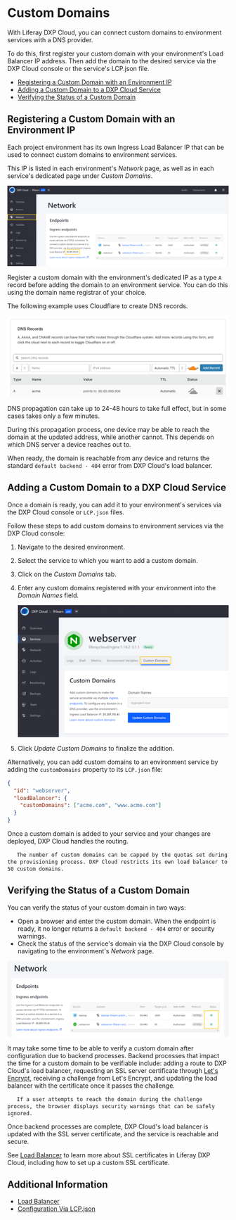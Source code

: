 # Custom Domains

With Liferay DXP Cloud, you can connect custom domains to environment services with a DNS provider.

To do this, first register your custom domain with your environment's Load Balancer IP address. Then add the domain to the desired service via the DXP Cloud console or the service's LCP.json file.

* [Registering a Custom Domain with an Environment IP](#registering-a-custom-domain-with-an-environment-ip)
* [Adding a Custom Domain to a DXP Cloud Service](#adding-a-custom-domain-to-a-dxp-cloud-service)
* [Verifying the Status of a Custom Domain](#verifying-the-status-of-a-custom-domain)

## Registering a Custom Domain with an Environment IP

Each project environment has its own Ingress Load Balancer IP that can be used to connect custom domains to environment services.

This IP is listed in each environment's *Network* page, as well as in each service's dedicated page under *Custom Domains*.

![Figure 1: You can find the environment's Ingress Load Balancer IP in the environment's Network page.](./custom-domains/images/01.png)

Register a custom domain with the environment's dedicated IP as a type `A` record before adding the domain to an environment service. You can do this using the domain name registrar of your choice.

The following example uses Cloudflare to create DNS records.

![Figure 2: This example uses Cloudflare as a domain name registrar to create DNS records.](./custom-domains/images/02.png)

DNS propagation can take up to 24-48 hours to take full effect, but in some cases takes only a few minutes.

During this propagation process, one device may be able to reach the domain at the updated address, while another cannot. This depends on which DNS server a device reaches out to.

When ready, the domain is reachable from any device and returns the standard `default backend - 404` error from DXP Cloud's load balancer.

## Adding a Custom Domain to a DXP Cloud Service

Once a domain is ready, you can add it to your environment's services via the DXP Cloud console or `LCP.json` files.

Follow these steps to add custom domains to environment services via the DXP Cloud console:

1. Navigate to the desired environment.

1. Select the service to which you want to add a custom domain.

1. Click on the *Custom Domains* tab.

1. Enter any custom domains registered with your environment into the *Domain Names* field.

    ![Figure 3: Use the service's Custom Domains tab to add the domains.](./custom-domains/images/03.png)

1. Click *Update Custom Domains* to finalize the addition.

Alternatively, you can add custom domains to an environment service by adding the `customDomains` property to its `LCP.json` file:

```json
{
  "id": "webserver",
  "loadBalancer": {
    "customDomains": ["acme.com", "www.acme.com"]
  }
}
```

Once a custom domain is added to your service and your changes are deployed, DXP Cloud handles the routing.

```note::
   The number of custom domains can be capped by the quotas set during the provisioning process. DXP Cloud restricts its own load balancer to 50 custom domains.
```

## Verifying the Status of a Custom Domain

You can verify the status of your custom domain in two ways:

* Open a browser and enter the custom domain. When the endpoint is ready, it no longer returns a `default backend - 404` error or security warnings.
* Check the status of the service's domain via the DXP Cloud console by navigating to the environment's *Network* page.

![Figure 4: View all your endpoints and custom domains on the Network page.](./custom-domains/images/04.png)

It may take some time to be able to verify a custom domain after configuration due to backend processes. Backend processes that impact the time for a custom domain to be verifiable include: adding a route to DXP Cloud's load balancer, requesting an SSL server certificate through [Let's Encrypt](https://letsencrypt.org/), receiving a challenge from Let's Encrypt, and updating the load balancer with the certificate once it passes the challenge.

```important::
   If a user attempts to reach the domain during the challenge process, the browser displays security warnings that can be safely ignored.
```

Once backend processes are complete, DXP Cloud's load balancer is updated with the SSL server certificate, and the service is reachable and secure.

See [Load Balancer](./load-balancer.md) to learn more about SSL certificates in Liferay DXP Cloud, including how to set up a custom SSL certificate.

## Additional Information

* [Load Balancer](./load-balancer.md)
* [Configuration Via LCP.json](../../reference/configuration-via-lcp-json.md)
